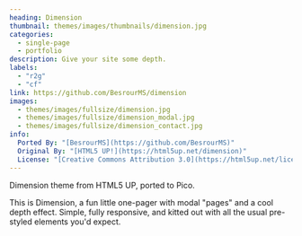 ```yaml
---
heading: Dimension
thumbnail: themes/images/thumbnails/dimension.jpg
categories:
  - single-page
  - portfolio
description: Give your site some depth.
labels:
  - "r2g"
  - "cf"
link: https://github.com/BesrourMS/dimension
images:
  - themes/images/fullsize/dimension.jpg
  - themes/images/fullsize/dimension_modal.jpg
  - themes/images/fullsize/dimension_contact.jpg
info:
  Ported By: "[BesrourMS](https://github.com/BesrourMS)"
  Original By: "[HTML5 UP!](https://html5up.net/dimension)"
  License: "[Creative Commons Attribution 3.0](https://html5up.net/license)"
---
```


Dimension theme from HTML5 UP, ported to Pico.

This is Dimension, a fun little one-pager with modal "pages" and a cool depth effect. Simple, fully responsive, and kitted out with all the usual pre-styled elements you'd expect.
